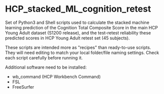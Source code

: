 # HCP_stacked_ML_cognition_retest

Set of Python3 and Shell scripts used to calculate the stacked machine learning prediction of the Cognition Total Composite Score in the main HCP Young Adult dataset (S1200 release), and the test-retest reliability these predicted scores in HCP Young Adult retest set (45 subjects).

These scripts are intended more as "recipes" than ready-to-use scripts. They will need editing to match your local folder/file naming settings. Check each script carefully before running it.  

Additional software need to be installed:

- wb_command (HCP Workbench Command)
- FSL
- FreeSurfer
